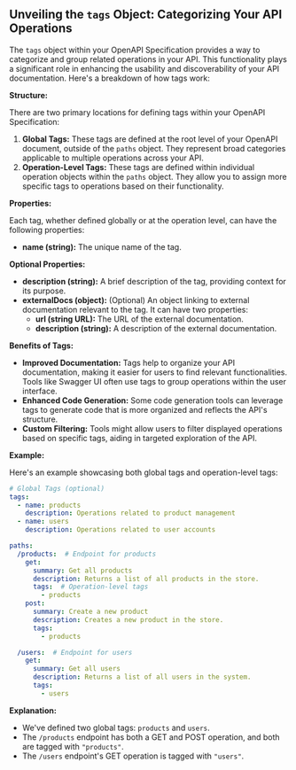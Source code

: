 ## Unveiling the `tags` Object: Categorizing Your API Operations

The `tags` object within your OpenAPI Specification provides a way to categorize and group related operations in your API. This functionality plays a significant role in enhancing the usability and discoverability of your API documentation. Here's a breakdown of how tags work:

**Structure:**

There are two primary locations for defining tags within your OpenAPI Specification:

1. **Global Tags:**  These tags are defined at the root level of your OpenAPI document, outside of the `paths` object. They represent broad categories applicable to multiple operations across your API.
2. **Operation-Level Tags:**  These tags are defined within individual operation objects within the `paths` object. They allow you to assign more specific tags to operations based on their functionality.

**Properties:**

Each tag, whether defined globally or at the operation level, can have the following properties:

* **name (string):**  The unique name of the tag.

**Optional Properties:**

* **description (string):**  A brief description of the tag, providing context for its purpose.
* **externalDocs (object):**  (Optional) An object linking to external documentation relevant to the tag. It can have two properties:
    * **url (string URL):** The URL of the external documentation.
    * **description (string):** A description of the external documentation.

**Benefits of Tags:**

* **Improved Documentation:**  Tags help to organize your API documentation, making it easier for users to find relevant functionalities. Tools like Swagger UI often use tags to group operations within the user interface.
* **Enhanced Code Generation:**  Some code generation tools can leverage tags to generate code that is more organized and reflects the API's structure.
* **Custom Filtering:**  Tools might allow users to filter displayed operations based on specific tags, aiding in targeted exploration of the API.

**Example:**

Here's an example showcasing both global tags and operation-level tags:

```yaml
# Global Tags (optional)
tags:
  - name: products
    description: Operations related to product management
  - name: users
    description: Operations related to user accounts

paths:
  /products:  # Endpoint for products
    get:
      summary: Get all products
      description: Returns a list of all products in the store.
      tags:  # Operation-level tags
        - products
    post:
      summary: Create a new product
      description: Creates a new product in the store.
      tags:
        - products

  /users:  # Endpoint for users
    get:
      summary: Get all users
      description: Returns a list of all users in the system.
      tags:
        - users
```

**Explanation:**

* We've defined two global tags: `products` and `users`.
* The `/products` endpoint has both a GET and POST operation, and both are tagged with `"products"`.
* The `/users` endpoint's GET operation is tagged with `"users"`.

